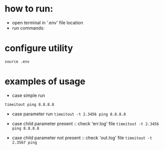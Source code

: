 # how to run:
 - open terminal in '.env' file location
 - run commands:

# configure utility
``source .env``

# examples of usage
 - case simple run

``timeitout ping 8.8.8.8``

 - case parameter run
``timeitout -t 2.3456 ping 8.8.8.8``

 - case child parameter present ::  check 'err.log' file
``timeitout -t 2.3456 ping 8.8.8.8``

 - case child parameter not present :: check 'out.log' file
``timeitout -t 2.3567 ping``
